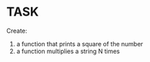 # TASK

Create:

1) a function that prints a square of the number
2) a function multiplies a string N times